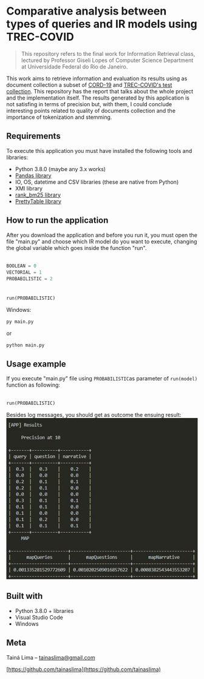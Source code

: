 # Comparative analysis between types of queries and IR models using TREC-COVID
> This repository refers to the final work for Information Retrieval class, lectured by Professor Giseli Lopes of Computer Science Department at Universidade Federal do Rio de Janeiro.

This work aims to retrieve information and evaluation its results using as document collection a subset of [CORD-19](https://github.com/allenai/cord19) and [TREC-COVID's test collection](https://ir.nist.gov/covidSubmit/data.html). This repository has the report that talks about the whole project and the implementation itself. The results generated by this application is not satisfing in terms of precision but, with them, I could conclude interesting points related to quality of documents collection and the importance of tokenization and stemming. 


## Requirements
To execute this application you must have installed the following tools and libraries:
- Python 3.8.0 (maybe any 3.x works)
- [Pandas library](https://pandas.pydata.org/)
- IO, OS, datetime and CSV libraries (these are native from Python)
- XMl library
- [rank_bm25 library](https://pypi.org/project/rank-bm25/) 
- [PrettyTable library](http://zetcode.com/python/prettytable/)

## How to run the application

After you download the application and before you run it, you must open the file "main.py" and choose which IR model do you want to execute, changing the global variable which goes inside the function "run".
```python

BOOLEAN = 0
VECTORIAL = 1
PROBABILISTIC = 2


run(PROBABILISTIC)
```

Windows:
```sh
py main.py
```
or 
```sh
python main.py
```
## Usage example

If you execute "main.py" file using ```PROBABILISTIC```as parameter of ```run(model)``` function as following:
```python

run(PROBABILISTIC)
```

Besides log messages, you should get as outcome the ensuing result:<br>
![](resultProb.jpg)

## Built with
- Python 3.8.0 + libraries
- Visual Studio Code
- Windows

## Meta

Tainá Lima – tainaslima@gmail.com

[https://github.com/tainaslima](https://github.com/tainaslima)
